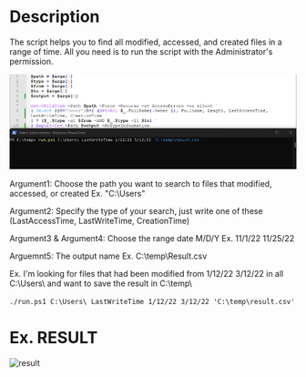 
# Description
The script helps you to find all modified, accessed, and created files in a range of time. 
All you need is to run the script with the Administrator's permission.

![IMAGE1](https://github.com/3gbCyber/IR-Last-Write-Time/blob/main/image.png)

Argument1: Choose the path you want to search to files that modified, accessed, or created Ex. "C:\Users\"

Argument2: Specify the type of your search, just write one of these (LastAccessTime, LastWriteTime, CreationTime)

Argument3 & Argument4: Choose the range date M/D/Y Ex. 11/1/22 11/25/22 

Arguemnt5: The output name Ex. C:\temp\Result.csv

Ex. I'm looking for files that had been modified from 1/12/22 3/12/22 in all C:\Users\ and want to save the result in C:\temp\

```./run.ps1 C:\Users\ LastWriteTime 1/12/22 3/12/22 'C:\temp\result.csv'```


# Ex. RESULT
![result](https://github.com/3gbCyber/IR-Last-Write-Time/blob/main/result.png)

